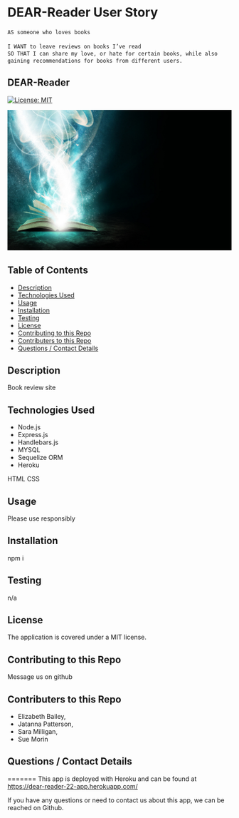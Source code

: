 # DEAR-Reader User Story

    AS someone who loves books

    I WANT to leave reviews on books I’ve read
    SO THAT I can share my love, or hate for certain books, while also gaining recommendations for books from different users.

  ## DEAR-Reader
  [![License: MIT](https://img.shields.io/badge/License-MIT-yellow.svg)](https://opensource.org/licenses/MIT)
  
  ![Open book with light s=rising uo from the pages](./public/css/homepageimage.jpg)

  ## Table of Contents
  * [Description](#description)
  * [Technologies Used](#technoUse)
  * [Usage](#usefaq)
  * [Installation](#install)
  * [Testing](#test)
  * [License](#license)
  * [Contributing to this Repo](#contributing)
  * [Contributers to this Repo](#contributers)
  * [Questions / Contact Details](#questions)
  
  <a name = 'description'></a>
  ## Description
  Book review site

  <a name = 'technoUse'></a>
  ## Technologies Used
  * Node.js
  * Express.js
  * Handlebars.js
  * MYSQL
  * Sequelize ORM
  * Heroku

  HTML 
  CSS
  
  <a name = 'usefaq'></a>
  ## Usage
  Please use responsibly

  <a name = 'install'></a>
  ## Installation
  npm i

  <a name = 'test'></a>
  ## Testing
  n/a

  <a name = 'license'></a>
  ## License
  The application is covered under a MIT license.

  <a name = 'contributing'></a>
  ## Contributing to this Repo
  Message us on github

  <a name = 'contributers'></a>
  ## Contributers to this Repo
  * Elizabeth Bailey, 
  * Jatanna Patterson, 
  * Sara Milligan, 
  * Sue Morin

  <a name = 'questions'></a>
  ## Questions / Contact Details

=======
  This app is deployed with Heroku and can be found at https://dear-reader-22-app.herokuapp.com/

  If you have any questions or need to contact us about this app, we can be reached on Github.
